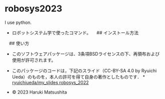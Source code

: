 # robosys2023
I use python.
* ロボットシステム学で使ったコマンド。
　## インストール方法

　## 使い方

* このソフトウェアパッケージは、3条項BSDライセンスの下、再領布および使用が許可されます。


* このパッケージのコードは，下記のスライド（CC-BY-SA 4.0 by Ryuichi Ueda）のものを，本人の許可を得て自身の著作としたものです．
      * [ryuichiueda/my_slides robosys_2022](https://github.com/ryuichiueda/my_slides/tree/master/robosys_2022)

* © 2023 Haruki Matsushita
